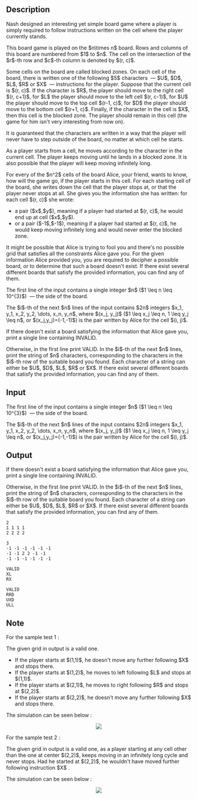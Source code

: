 ## Description

<div><p>Nash designed an interesting yet simple board game where a player is simply required to follow instructions written on the cell where the player currently stands. </p><p>This board game is played on the $n\times n$ board. Rows and columns of this board are numbered from $1$ to $n$. The cell on the intersection of the $r$-th row and $c$-th column is denoted by $(r, c)$.</p><p>Some cells on the board are called <span class="tex-font-style-bf">blocked zones</span>. On each cell of the board, there is written one of the following $5$ characters &nbsp;— $U$, $D$, $L$, $R$ or $X$ &nbsp;— instructions for the player. Suppose that the current cell is $(r, c)$. If the character is $R$, the player should move to the right cell $(r, c+1)$, for $L$ the player should move to the left cell $(r, c-1)$, for $U$ the player should move to the top cell $(r-1, c)$, for $D$ the player should move to the bottom cell $(r+1, c)$. Finally, if the character in the cell is $X$, then this cell is the <span class="tex-font-style-bf">blocked zone</span>. The player should remain in this cell (the game for him isn't very interesting from now on).</p><p>It is guaranteed that the characters are written in a way that the player will never have to step outside of the board, no matter at which cell he starts.</p><p>As a player starts from a cell, he moves according to the character in the current cell. The player keeps moving until he lands in a blocked zone. It is also possible that the player will keep moving infinitely long.</p><p>For every of the $n^2$ cells of the board Alice, your friend, wants to know, how will the game go, if the player starts in this cell. For each starting cell of the board, she writes down the cell that the player stops at, or that the player never stops at all. She gives you the information she has written: for each cell $(r, c)$ she wrote: </p><ul> <li> a pair ($x$,$y$), meaning if a player had started at $(r, c)$, he would end up at cell ($x$,$y$). </li><li> or a pair ($-1$,$-1$), meaning if a player had started at $(r, c)$, he would keep moving infinitely long and would never enter the blocked zone. </li></ul><p>It might be possible that Alice is trying to fool you and there's no possible grid that satisfies all the constraints Alice gave you. For the given information Alice provided you, you are required to decipher a possible board, or to determine that such a board doesn't exist. If there exist several different boards that satisfy the provided information, you can find any of them.</p></div><div class="input-specification"><p>The first line of the input contains a single integer $n$ ($1 \leq n \leq 10^{3}$) &nbsp;— the side of the board.</p><p>The $i$-th of the next $n$ lines of the input contains $2n$ integers $x_1, y_1, x_2, y_2, \dots, x_n, y_n$, where $(x_j, y_j)$ ($1 \leq x_j \leq n, 1 \leq y_j \leq n$, or $(x_j,y_j)=(-1,-1)$) is the pair written by Alice for the cell $(i, j)$. </p></div><div class="output-specification"><p>If there doesn't exist a board satisfying the information that Alice gave you, print a single line containing <span class="tex-font-style-tt">INVALID</span>. </p><p>Otherwise, in the first line print <span class="tex-font-style-tt">VALID</span>. In the $i$-th of the next $n$ lines, print the string of $n$ characters, corresponding to the characters in the $i$-th row of the suitable board you found. Each character of a string can either be $U$, $D$, $L$, $R$ or $X$. If there exist several different boards that satisfy the provided information, you can find any of them.</p></div>

## Input

<p>The first line of the input contains a single integer $n$ ($1 \leq n \leq 10^{3}$) &nbsp;— the side of the board.</p><p>The $i$-th of the next $n$ lines of the input contains $2n$ integers $x_1, y_1, x_2, y_2, \dots, x_n, y_n$, where $(x_j, y_j)$ ($1 \leq x_j \leq n, 1 \leq y_j \leq n$, or $(x_j,y_j)=(-1,-1)$) is the pair written by Alice for the cell $(i, j)$. </p>

## Output

<p>If there doesn't exist a board satisfying the information that Alice gave you, print a single line containing <span class="tex-font-style-tt">INVALID</span>. </p><p>Otherwise, in the first line print <span class="tex-font-style-tt">VALID</span>. In the $i$-th of the next $n$ lines, print the string of $n$ characters, corresponding to the characters in the $i$-th row of the suitable board you found. Each character of a string can either be $U$, $D$, $L$, $R$ or $X$. If there exist several different boards that satisfy the provided information, you can find any of them.</p>





```input1
2
1 1 1 1
2 2 2 2
```




```input2
3
-1 -1 -1 -1 -1 -1
-1 -1 2 2 -1 -1
-1 -1 -1 -1 -1 -1
```




```output1
VALID
XL
RX
```




```output2
VALID
RRD
UXD
ULL
```



## Note

<p>For the sample test 1 :</p><p>The given grid in output is a valid one. </p><ul> <li> If the player starts at $(1,1)$, he doesn't move any further following $X$ and stops there. </li><li> If the player starts at $(1,2)$, he moves to left following $L$ and stops at $(1,1)$. </li><li> If the player starts at $(2,1)$, he moves to right following $R$ and stops at $(2,2)$. </li><li> If the player starts at $(2,2)$, he doesn't move any further following $X$ and stops there. </li></ul><p>The simulation can be seen below : </p><center> <img class="tex-graphics" src="file://vec2s2P5.png" style="max-width: 100.0%;max-height: 100.0%;"> </center><p>For the sample test 2 : </p><p>The given grid in output is a valid one, as a player starting at any cell other than the one at center $(2,2)$, keeps moving in an infinitely long cycle and never stops. Had he started at $(2,2)$, he wouldn't have moved further following instruction $X$ .</p><p>The simulation can be seen below : </p><center> <img class="tex-graphics" src="file://dFsqNLgq.png" style="max-width: 100.0%;max-height: 100.0%;"> </center>

